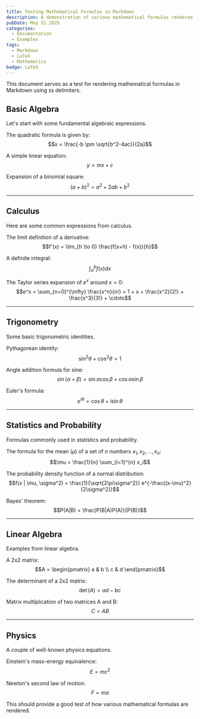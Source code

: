 ```yaml
---
title: Testing Mathematical Formulas in Markdown
description: A demonstration of various mathematical formulas rendered using LaTeX within Markdown.
pubDate: May 31 2025
categories:
  - Documentation
  - Examples
tags:
  - Markdown
  - LaTeX
  - Mathematics
badge: LaTeX
---
```


This document serves as a test for rendering mathematical formulas in Markdown using `$$` delimiters.

## Basic Algebra

Let's start with some fundamental algebraic expressions.

The quadratic formula is given by:
$$x = \frac{-b \pm \sqrt{b^2-4ac}}{2a}$$

A simple linear equation:
$$y = mx + c$$

Expansion of a binomial square:
$$(a+b)^2 = a^2 + 2ab + b^2$$

---

## Calculus

Here are some common expressions from calculus.

The limit definition of a derivative:
$$f'(x) = \lim_{h \to 0} \frac{f(x+h) - f(x)}{h}$$

A definite integral:
$$\int_{a}^{b} f(x) dx$$

The Taylor series expansion of $e^x$ around $x=0$:
$$e^x = \sum_{n=0}^{\infty} \frac{x^n}{n!} = 1 + x + \frac{x^2}{2!} + \frac{x^3}{3!} + \cdots$$

---

## Trigonometry

Some basic trigonometric identities.

Pythagorean identity:
$$\sin^2\theta + \cos^2\theta = 1$$

Angle addition formula for sine:
$$\sin(\alpha + \beta) = \sin\alpha\cos\beta + \cos\alpha\sin\beta$$

Euler's formula:
$$e^{i\theta} = \cos\theta + i\sin\theta$$

---

## Statistics and Probability

Formulas commonly used in statistics and probability.

The formula for the mean ($\mu$) of a set of $n$ numbers $x_1, x_2, \ldots, x_n$:
$$\mu = \frac{1}{n} \sum_{i=1}^{n} x_i$$

The probability density function of a normal distribution:
$$f(x | \mu, \sigma^2) = \frac{1}{\sqrt{2\pi\sigma^2}} e^{-\frac{(x-\mu)^2}{2\sigma^2}}$$

Bayes' theorem:
$$P(A|B) = \frac{P(B|A)P(A)}{P(B)}$$

---

## Linear Algebra

Examples from linear algebra.

A 2x2 matrix:
$$A = \begin{pmatrix} a & b \\ c & d \end{pmatrix}$$

The determinant of a 2x2 matrix:
$$\det(A) = ad - bc$$

Matrix multiplication of two matrices A and B:
$$C = AB$$

---

## Physics

A couple of well-known physics equations.

Einstein's mass-energy equivalence:
$$E = mc^2$$

Newton's second law of motion:
$$F = ma$$

This should provide a good test of how various mathematical formulas are rendered.
